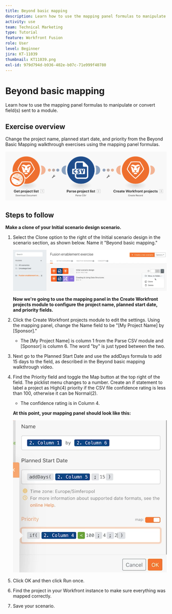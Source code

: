 ```yaml
---
title: Beyond basic mapping
description: Learn how to use the mapping panel formulas to manipulate or convert field(s) sent to a module.
activity: use
team: Technical Marketing
type: Tutorial
feature: Workfront Fusion
role: User
level: Beginner
jira: KT-11039
thumbnail: KT11039.png
exl-id: 979d794d-b936-402e-b07c-71e999f40780
---
```

# Beyond basic mapping

Learn how to use the mapping panel formulas to manipulate or convert field(s) sent to a module.

## Exercise overview

Change the project name, planned start date, and priority from the Beyond Basic Mapping walkthrough exercises using the mapping panel formulas.

   ![Beyond Basic Mapping Image 1](../12-exercises/assets/beyond-basic-mapping-walkthrough-1.png)

## Steps to follow

   **Make a clone of your Initial scenario design scenario.**

1. Select the Clone option to the right of the Initial scenario design in the scenario section, as shown below. Name it "Beyond basic mapping."

   ![Beyond Basic Mapping Image 2](../12-exercises/assets/beyond-basic-mapping-walkthrough-2.png)

   **Now we're going to use the mapping panel in the Create Workfront projects module to configure the project name, planned start date, and priority fields.**

1. Click the Create Workfront projects module to edit the settings. Using the mapping panel, change the Name field to be "[My Project Name] by [Sponsor]."

   + The [My Project Name] is column 1 from the Parse CSV module and [Sponsor] is column 6. The word "by" is just typed between the two.

1. Next go to the Planned Start Date and use the addDays formula to add 15 days to the field, as described in the Beyond basic mapping walkthrough video.
1. Find the Priority field and toggle the Map button at the top right of the field. The picklist menu changes to a number. Create an if statement to label a project as High(4) priority if the CSV file confidence rating is less than 100, otherwise it can be Normal(2).

   + The confidence rating is in Column 4.

   **At this point, your mapping panel should look like this:**

   ![Beyond Basic Mapping Image 3](../12-exercises/assets/beyond-basic-mapping-walkthrough-3.png)

1. Click OK and then click Run once.
1. Find the project in your Workfront instance to make sure everything was mapped correctly.
1. Save your scenario.
